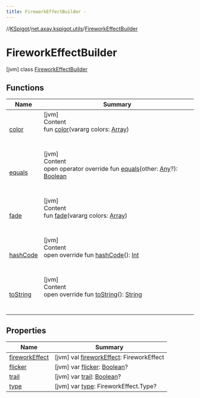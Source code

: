 ```yaml
---
title: FireworkEffectBuilder -
---
```

//[KSpigot](../../index.md)/[net.axay.kspigot.utils](../index.md)/[FireworkEffectBuilder](index.md)



# FireworkEffectBuilder  
 [jvm] class [FireworkEffectBuilder](index.md)   


## Functions  
  
|  Name|  Summary| 
|---|---|
| [color](color.md)| [jvm]  <br>Content  <br>fun [color](color.md)(vararg colors: [Array](https://kotlinlang.org/api/latest/jvm/stdlib/kotlin/-array/index.html)<out Color>)  <br><br><br>
| [equals](../-registerable-command/index.md#kotlin/Any/equals/#kotlin.Any?/PointingToDeclaration/)| [jvm]  <br>Content  <br>open operator override fun [equals](../-registerable-command/index.md#kotlin/Any/equals/#kotlin.Any?/PointingToDeclaration/)(other: [Any](https://kotlinlang.org/api/latest/jvm/stdlib/kotlin/-any/index.html)?): [Boolean](https://kotlinlang.org/api/latest/jvm/stdlib/kotlin/-boolean/index.html)  <br><br><br>
| [fade](fade.md)| [jvm]  <br>Content  <br>fun [fade](fade.md)(vararg colors: [Array](https://kotlinlang.org/api/latest/jvm/stdlib/kotlin/-array/index.html)<out Color>)  <br><br><br>
| [hashCode](../-registerable-command/index.md#kotlin/Any/hashCode/#/PointingToDeclaration/)| [jvm]  <br>Content  <br>open override fun [hashCode](../-registerable-command/index.md#kotlin/Any/hashCode/#/PointingToDeclaration/)(): [Int](https://kotlinlang.org/api/latest/jvm/stdlib/kotlin/-int/index.html)  <br><br><br>
| [toString](../-registerable-command/index.md#kotlin/Any/toString/#/PointingToDeclaration/)| [jvm]  <br>Content  <br>open override fun [toString](../-registerable-command/index.md#kotlin/Any/toString/#/PointingToDeclaration/)(): [String](https://kotlinlang.org/api/latest/jvm/stdlib/kotlin/-string/index.html)  <br><br><br>


## Properties  
  
|  Name|  Summary| 
|---|---|
| [fireworkEffect](index.md#net.axay.kspigot.utils/FireworkEffectBuilder/fireworkEffect/#/PointingToDeclaration/)|  [jvm] val [fireworkEffect](index.md#net.axay.kspigot.utils/FireworkEffectBuilder/fireworkEffect/#/PointingToDeclaration/): FireworkEffect   <br>
| [flicker](index.md#net.axay.kspigot.utils/FireworkEffectBuilder/flicker/#/PointingToDeclaration/)|  [jvm] var [flicker](index.md#net.axay.kspigot.utils/FireworkEffectBuilder/flicker/#/PointingToDeclaration/): [Boolean](https://kotlinlang.org/api/latest/jvm/stdlib/kotlin/-boolean/index.html)?   <br>
| [trail](index.md#net.axay.kspigot.utils/FireworkEffectBuilder/trail/#/PointingToDeclaration/)|  [jvm] var [trail](index.md#net.axay.kspigot.utils/FireworkEffectBuilder/trail/#/PointingToDeclaration/): [Boolean](https://kotlinlang.org/api/latest/jvm/stdlib/kotlin/-boolean/index.html)?   <br>
| [type](index.md#net.axay.kspigot.utils/FireworkEffectBuilder/type/#/PointingToDeclaration/)|  [jvm] var [type](index.md#net.axay.kspigot.utils/FireworkEffectBuilder/type/#/PointingToDeclaration/): FireworkEffect.Type?   <br>

